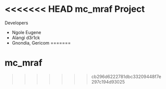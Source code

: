 <<<<<<< HEAD
mc_mraf Project
===============

Developers
- Ngole Eugene
- Alangi d3r1ck
- Gnondia, Gericom
=======
# mc_mraf
>>>>>>> cb296d6222781dbc33209448f7e297c194d93025
